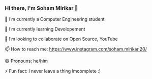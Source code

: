 ### Hi there, I'm Soham Mirikar 👋

  🔭 I’m currently a Computer Engineering student

  🌱 I’m currently learning Devolopement
  
  👯 I’m looking to collaborate on Open Source, YouTube
  
  📫 How to reach me: https://www.instagram.com/soham.mirikar.20/
  
  😄 Pronouns: he/him
  
  ⚡ Fun fact: I never leave a thing imcomplete :)
